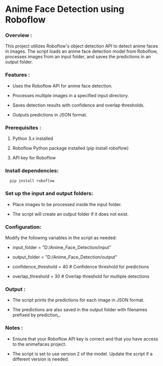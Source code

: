 # **Anime Face Detection using Roboflow**

### Overview :

This project utilizes Roboflow's object detection API to detect anime faces in images. The script loads an anime face detection model from Roboflow, processes images from an input folder, and saves the predictions in an output folder.


### Features :

* Uses the Roboflow API for anime face detection.

* Processes multiple images in a specified input directory.

* Saves detection results with confidence and overlap thresholds.

* Outputs predictions in JSON format.


### Prerequisites :

1. Python 3.x installed

2. Roboflow Python package installed (pip install roboflow)

3. API key for Roboflow


### Install dependencies:

      pip install roboflow

      
### Set up the input and output folders:


* Place images to be processed inside the input folder.

* The script will create an output folder if it does not exist.


### Configuration:
Modify the following variables in the script as needed:
    
* input_folder = "D:/Anime_Face_Detection/input"

* output_folder = "D:/Anime_Face_Detection/output"
      
* confidence_threshold = 40  # Confidence threshold for predictions
      
* overlap_threshold = 30  # Overlap threshold for multiple detections

### Output :

* The script prints the predictions for each image in JSON format.

* The predictions are also saved in the output folder with filenames prefixed by prediction_.
      

### Notes :

* Ensure that your Roboflow API key is correct and that you have access to the animefaces project.

* The script is set to use version 2 of the model. Update the script if a different version is needed.
